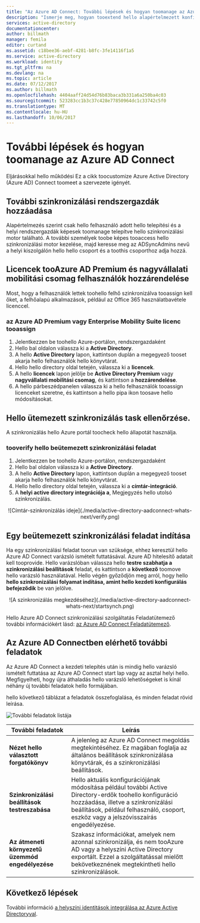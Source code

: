 ```yaml
---
title: "Az Azure AD Connect: További lépések és hogyan toomanage az Azure AD Connect |} Microsoft Docs"
description: "Ismerje meg, hogyan tooextend hello alapértelmezett konfiguráció és a működtetési feladatok az Azure AD Connect."
services: active-directory
documentationcenter: 
author: billmath
manager: femila
editor: curtand
ms.assetid: c18bee36-aebf-4281-b8fc-3fe14116f1a5
ms.service: active-directory
ms.workload: identity
ms.tgt_pltfrm: na
ms.devlang: na
ms.topic: article
ms.date: 07/12/2017
ms.author: billmath
ms.openlocfilehash: 4404aaff24d54d76b83baca3b331a6a250ba4c03
ms.sourcegitcommit: 523283cc1b3c37c428e77850964dc1c33742c5f0
ms.translationtype: MT
ms.contentlocale: hu-HU
ms.lasthandoff: 10/06/2017
---
```

# <a name="next-steps-and-how-toomanage-azure-ad-connect"></a>További lépések és hogyan toomanage az Azure AD Connect
Eljárásokkal hello működési Ez a cikk toocustomize Azure Active Directory (Azure AD) Connect toomeet a szervezete igényét.  

## <a name="add-additional-sync-admins"></a>További szinkronizálási rendszergazdák hozzáadása
Alapértelmezés szerint csak hello felhasználó adott hello telepítési és a helyi rendszergazdák képesek toomanage telepítve hello szinkronizálási motor található. A további személyek toobe képes tooaccess hello szinkronizálási motor kezelése, majd keresse meg az ADSyncAdmins nevű a helyi kiszolgálón hello hello csoport és a toothis csoporthoz adja hozzá.

## <a name="assign-licenses-tooazure-ad-premium-and-enterprise-mobility-suite-users"></a>Licencek tooAzure AD Premium és nagyvállalati mobilitási csomag felhasználók hozzárendelése
Most, hogy a felhasználók lettek toohello felhő szinkronizálva tooassign kell őket, a felhőalapú alkalmazások, például az Office 365 használatbavétele licenccel.

### <a name="tooassign-an-azure-ad-premium-or-enterprise-mobility-suite-license"></a>az Azure AD Premium vagy Enterprise Mobility Suite licenc tooassign

1. Jelentkezzen be toohello Azure-portálon, rendszergazdaként
2. Hello bal oldalon válassza ki a **Active Directory**.
3. A hello **Active Directory** lapon, kattintson duplán a megegyező tooset akarja hello felhasználók hello könyvtárat.
4. Hello hello directory oldal tetején, válassza ki a **licencek**.
5. A hello **licencek** lapon jelölje be **Active Directory Premium** vagy **nagyvállalati mobilitási csomag**, és kattintson a **hozzárendelése**.
6. A hello párbeszédpanelen válassza ki a hello felhasználók tooassign licenceket szeretne, és kattintson a hello pipa ikon toosave hello módosításokat.

## <a name="verify-hello-scheduled-synchronization-task"></a>Hello ütemezett szinkronizálás task ellenőrzése.
A szinkronizálás hello Azure portál toocheck hello állapotát használja.

### <a name="tooverify-hello-scheduled-synchronization-task"></a>tooverify hello beütemezett szinkronizálási feladat
1. Jelentkezzen be toohello Azure-portálon, rendszergazdaként
2. Hello bal oldalon válassza ki a **Active Directory**.
3. A hello **Active Directory** lapon, kattintson duplán a megegyező tooset akarja hello felhasználók hello könyvtárat.
4. Hello hello directory oldal tetején, válassza ki a **címtár-integráció**.
5. A **helyi active directory integrációja a**, Megjegyzés hello utolsó szinkronizálás.

<center>![Címtár-szinkronizálás ideje](./media/active-directory-aadconnect-whats-next/verify.png)</center>

## <a name="start-a-scheduled-synchronization-task"></a>Egy beütemezett szinkronizálási feladat indítása
Ha egy szinkronizálási feladat toorun van szüksége, ehhez keresztül hello Azure AD Connect varázsló ismételt futtatásával.  Azure AD hitelesítő adatait kell tooprovide.  Hello varázslóban válassza hello **testre szabhatja a szinkronizálási beállítások** feladat, és kattintson a **következő** toomove hello varázsló használatával. Hello végén győződjön meg arról, hogy hello **hello szinkronizálási folyamat indítása, amint hello kezdeti konfigurálás befejeződik** be van jelölve.

<center>![A szinkronizálás megkezdéséhez](./media/active-directory-aadconnect-whats-next/startsynch.png)</center>

Hello Azure AD Connect szinkronizálási szolgáltatás Feladatütemező további információkért lásd: [az Azure AD Connect Feladatütemező](active-directory-aadconnectsync-feature-scheduler.md).

## <a name="additional-tasks-available-in-azure-ad-connect"></a>Az Azure AD Connectben elérhető további feladatok
Az Azure AD Connect a kezdeti telepítés után is mindig hello varázsló ismételt futtatása az Azure AD Connect start lap vagy az asztal helyi hello.  Megfigyelheti, hogy újra áthaladás hello varázsló lehetőségeket is kínál néhány új további feladatok hello formájában.  

hello következő táblázat a feladatok összefoglalása, és minden feladat rövid leírása.

![További feladatok listája](./media/active-directory-aadconnect-whats-next/addtasks.png)

| További feladatok | Leírás |
| --- | --- |
| **Nézet hello választott forgatókönyv** |A jelenleg az Azure AD Connect megoldás megtekintéséhez.  Ez magában foglalja az általános beállítások szinkronizálása könyvtárak, és a szinkronizálási beállítások. |
| **Szinkronizálási beállítások testreszabása** |Hello aktuális konfigurációjának módosítása például további Active Directory-erdők toohello konfiguráció hozzáadása, illetve a szinkronizálási beállítások, például felhasználó, csoport, eszköz vagy a jelszóvisszaírás engedélyezése. |
| **Az átmeneti környezetű üzemmód engedélyezése** |Szakasz információkat, amelyek nem azonnal szinkronizálja, és nem tooAzure AD vagy a helyszíni Active Directory exportált.  Ezzel a szolgáltatással mielőtt bekövetkeznének megtekintheti hello szinkronizálások. |

## <a name="next-steps"></a>Következő lépések
További információ [a helyszíni identitások integrálása az Azure Active Directoryval](active-directory-aadconnect.md).
